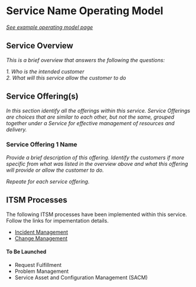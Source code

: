 # Service Name Operating Model
*[See example operating model page](/examples/SOM.md)*
## Service Overview
*This is a brief overview that answers the following the questions:*

*1. Who is the intended customer*<br>
*2. What will this service allow the customer to do*
## Service Offering(s)
*In this section identify all the offerings within this service.  Service Offerings are choices that are similar to each other, but not the same, grouped together under a Service for effective management of resources and delivery.*

### Service Offering 1 Name
*Provide a brief description of this offering.  Identify the customers if more specific from what was listed in the overview above and what this offering will provide or allow the customer to do.*

*Repeate for each service offering.*

## ITSM Processes
The following ITSM processes have been implemented within this service.  Follow the links for impementation details.
* [Incident Management](/Incident/IncidentManagement.md)
* [Change Management](/change/ChangeManagement.md)

#### To Be Launched
* Request Fulfillment
* Problem Management
* Service Asset and Configuration Management (SACM)
